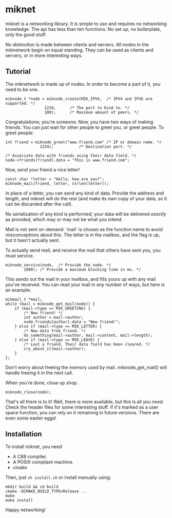 miknet
===============================================================================

miknet is a networking library. It is simple to use and requires no networking
knowledge. The api has less than ten functions. No set up, no boilerplate, only
the good stuff.

No distinction is made between clients and servers. All nodes in the miknetwork
begin on equal standing. They can be used as clients and servers, or in more
interesting ways.

Tutorial
-------------------------------------------------------------------------------

The miknetwork is made up of nodes. In order to become a part of it, you need
to be one.

````
miknode_t *node = miknode_create(MIK_IPV4,  /* IPV4 and IPV6 are supported. */
				 1234,      /* The port to bind to. */
				 100);      /* Maximum amount of peers. */
````

Congratulations; you're someone. Now, you have two ways of making friends.
You can just wait for other people to greet you, or greet people. To greet
people:

````
int friend = miknode_greet("www.friend.com" /* IP or domain name. */
			   1234);           /* Destination port. */

/* Associate data with friends using their data field. */
node->friends[friend].data = "This is www.friend.com";
````

Now, send your friend a nice letter!

````
const char *letter = "Hello, how are you?";
miknode_mail(friend, letter, strlen(letter));
````

In place of a letter, you can send any kind of data. Provide the address and
length, and miknet will do the rest (and make its own copy of your data, so
it can be discarded after the call).

No serialization of any kind is performed; your data will be delivered
*exactly* as provided, which may or may not be what you intend.

Mail is not sent on-demand. 'mail' is chosen as the function name to avoid
misconceptions about this. The letter is in the mailbox, and the flag is up,
but it hasn't actually sent.

To actually send mail, and receive the mail that others have sent you, you
must service.

````
miknode_service(node,  /* Provide the node. */
		1000); /* Provide a maximum blocking time in ms. */
````

This sends out the mail in your mailbox, and fills yours up with any mail
you've received. You can read your mail in any number of ways, but here is an
example:

````
mikmail_t *mail;
while (mail = miknode_get_mail(node)) {
	if (mail->type == MIK_GREETING) {
		/* New friend! */
		int author = mail->author;
		node.friends[author].data = "New friend!";
	} else if (mail->type == MIK_LETTER) {
		/* New data from friend. */
		do_something(mail->author, mail->content, mail->length);
	} else if (mail->type == MIK_LEAVE) {
		/* Lost a friend. Their data field has been cleared. */
		cry_about_it(mail->author);
	}
};
````

Don't worry about freeing the memory used by mail. miknode_get_mail() will
handle freeing it in the next call.

When you're done, close up shop.

````
miknode_close(node);
````

That's all there is to it! Well, there is more available, but this is all
you *need*. Check the header files for some interesting stuff. If it's marked
as a user space function, you can rely on it remaining in future versions.
There are even some easter eggs!

Installation
-------------------------------------------------------------------------------

To install miknet, you need

* A C89 compiler.
* A POSIX compliant machine.
* cmake

Then, just ````sh install.sh```` or install manually using:

````
mkdir build && cd build
cmake -DCMAKE_BUILD_TYPE=Release ..
make
make install
````

Happy networking!
